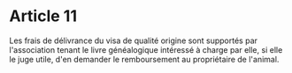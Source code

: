 # Article 11

Les frais de délivrance du visa de qualité origine sont supportés par l'association tenant le livre généalogique intéressé à charge par elle, si elle le juge utile, d'en demander le remboursement au propriétaire de l'animal.
